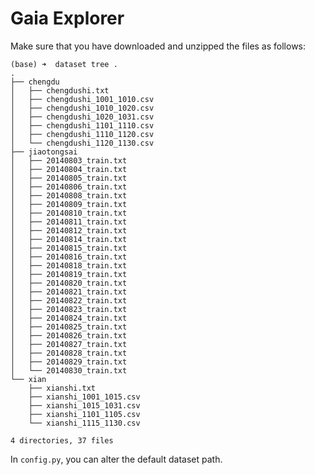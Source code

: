 # Gaia Explorer

Make sure that you have downloaded and unzipped the files as follows:

    (base) ➜  dataset tree .
    .
    ├── chengdu
    │   ├── chengdushi.txt
    │   ├── chengdushi_1001_1010.csv
    │   ├── chengdushi_1010_1020.csv
    │   ├── chengdushi_1020_1031.csv
    │   ├── chengdushi_1101_1110.csv
    │   ├── chengdushi_1110_1120.csv
    │   └── chengdushi_1120_1130.csv
    ├── jiaotongsai
    │   ├── 20140803_train.txt
    │   ├── 20140804_train.txt
    │   ├── 20140805_train.txt
    │   ├── 20140806_train.txt
    │   ├── 20140808_train.txt
    │   ├── 20140809_train.txt
    │   ├── 20140810_train.txt
    │   ├── 20140811_train.txt
    │   ├── 20140812_train.txt
    │   ├── 20140814_train.txt
    │   ├── 20140815_train.txt
    │   ├── 20140816_train.txt
    │   ├── 20140818_train.txt
    │   ├── 20140819_train.txt
    │   ├── 20140820_train.txt
    │   ├── 20140821_train.txt
    │   ├── 20140822_train.txt
    │   ├── 20140823_train.txt
    │   ├── 20140824_train.txt
    │   ├── 20140825_train.txt
    │   ├── 20140826_train.txt
    │   ├── 20140827_train.txt
    │   ├── 20140828_train.txt
    │   ├── 20140829_train.txt
    │   └── 20140830_train.txt
    └── xian
        ├── xianshi.txt
        ├── xianshi_1001_1015.csv
        ├── xianshi_1015_1031.csv
        ├── xianshi_1101_1105.csv
        └── xianshi_1115_1130.csv

    4 directories, 37 files

In `config.py`, you can alter the default dataset path.